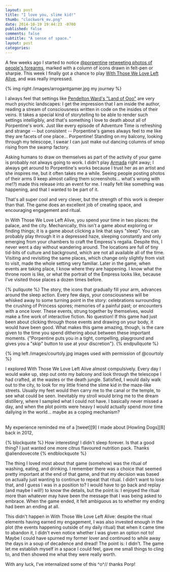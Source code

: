 ```yaml
---
layout: post
title: "I love you, slime kid!"
thumb: "clockwork_mv.png"
date: 2014-10-19 19:44:23 -0700
published: false
comments: false
subtitle: "A sense of space."
layout: post
categories: 
---
```


A few weeks ago I started to notice [@porpentine][0] [retweeting photos of people's forearms][1],
marked with a column of icons drawn in felt-pen or sharpie. This week I finally got a
chance to play [With Those We Love Left Alive][2], and was really impressed.

<!-- more -->

{% img right /images/arrogantgamer.jpg my journey %}

I always feel that settings like [Pendelton Ward's "Land of Ooo"][3] are very much psychic landscapes:
I get the impression that I am inside the author, reading a stream of consciousness
written in code on the insides of their veins. It takes a special kind of storytelling
to be able to render such settings intelligibly, and that's something I love to death
about all of Porpentine's work. Just like every episode of Adventure Time is refreshing
and strange -- but consistent -- Porpentine's games always feel to me like they are facets
of one place... Porpentine! Standing on my balcony, looking through my telescope, I swear
I can just make out dancing columns of smop rising from the swamp factory.

Asking humans to draw on themselves as part of the activity of your game is probably
not always going to work. I didn't play [Armada][4] right away; I always get around to
Porpentine's works because I trust her as an artist and she inspires me, but it often takes me a while.
Seeing people posting photos of their arms (I keep almost calling them screenshots... what's wrong
with me!?) made this release into an event for me. I really felt like something
was happening, and that I wanted to be part of it.

That's all super cool and very clever, but the strength of this work is deeper than that. The game does an excellent
job of creating space, and encouraging engagement and ritual. 

In With Those We Love Left Alive, you spend your time in two places: the palace, and
the city. Mechanically, this isn't a game about exploring or finding things; it is
a game about clicking a link that says "sleep". You can probably play through it in
a depressed haze, sleeping constantly and only emerging from your chambers to craft the
Empress's regalia. Despite this, I never went a day without
wandering around. The locations are full of tiny tid-bits of culture and background,
which are not all available all of the time. Visiting and revisiting the same places,
which change only slightly from visit to visit, made the whole setting very
familiar. Later in the game, when events are taking place, I know where they are
happening. I know what the throne room is like, or what the portrait of the
Empress looks like, because I've visited those places a dozen times before.

{% pullquote %}
The story, the icons that gradually fill your arm, advances around the
sleep action. Every few days, your consciousness will be whisked away to some
turning point in the story: celebrations surrounding the crushing of Princess spores;
memories of a painful past; or encounters with a once lover. These events, strung
together by themselves, would make a fine work of interactive fiction. No question!
If this game had just been about clicking through those events and drawing on your body,
it would have been good. What makes this game amazing, though, is the care given to
the time you spend dithering about between these important moments. {"Porpentine puts
you in a tight, compelling, playground and gives you a "skip" button to use at your
discretion"}.
{% endpullquote %}

{% img left /images/courtoly.jpg images used with permission of @courtoly %}

I explored With Those We Love Left Alive almost compulsively. Every day I would wake
up, step out onto my balcony and look through the telescope
I had crafted, at the wastes or the death jungle. Satisfied, I would daily walk out to
the city, to look for my little friend the slime kid in the maze-like streets. Usually
my feet would then carry me to the canal or the temple, to see what could be seen.
Inevitably my stroll would bring me to the dream distillery, where I sampled what I
could not have. I basically never missed a day, and when the plot points were heavy
I would actually spend _more_ time dallying in the world... maybe as a coping mechanism?

<br>
My experience reminded me of a [tweet][9] I made about [Howling Dogs][8] back in 2012,

{% blockquote %}
How interesting! I didn't sleep forever. Is that a good thing? I just wanted one more citrus flavoured nutrition pack. Thanks @aliendovecote
{% endblockquote %}

The thing I loved most about that game (somehow) was the ritual of washing, eating,
and drinking. I remember there was a choice that seemed pretty important at the end
of that game, and that my decision was based on actually just wanting to continue
to repeat that ritual. I didn't want to lose that, and I guess I was in a position to?
I would have to go back and replay (and maybe I will!) to know the details, but the
point is: I enjoyed the ritual more than whatever may have been the message that I
was being asked to embrace. When the game ended, it felt ambiguous as to whether my
ending had been an ending at all.

This didn't happen in With Those We Love Left Alive: despite the ritual elements
having earned my engagement, I was also invested enough in the plot (the events
happening outside of my daily ritual) that when it came time to abandon it,
I didn't even notice whether I was given an option not to! Maybe I could have spurned
my former lover and continued to while away the days in a soup of decadence and
dread! The point is: I didn't. The game let me establish myself in a space I
could feel, gave me small things to cling to, and then showed me what they were
really worth.

With any luck, I've internalized some of this ^o^// thanks Porp!

[0]: https://twitter.com/aliendovecote
[1]: https://twitter.com/dani9988/status/536290349845872640
[2]: http://aliendovecote.com/uploads/twine/empress/empress.html
[3]: http://adventuretime.wikia.com/wiki/Land_of_Ooo
[4]: http://aliendovecote.com/armada.html
[8]: http://aliendovecote.com/uploads/twine/howling%20dogs.html#2m
[9]: https://twitter.com/ArrogantGamer/statuses/255083585076330496
